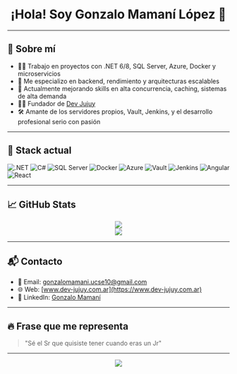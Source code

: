 <h1 align="center">¡Hola! Soy Gonzalo Mamaní López 👋</h1>

---

## 🚀 Sobre mí

- 👨‍💻 Trabajo en proyectos con .NET 6/8, SQL Server, Azure, Docker y microservicios
- 🧠 Me especializo en backend, rendimiento y arquitecturas escalables
- 🌱 Actualmente mejorando skills en alta concurrencia, caching, sistemas de alta demanda
- 🧑‍🏫 Fundador de [Dev Jujuy](https://www.dev-jujuy.com.ar)
- 🛠️ Amante de los servidores propios, Vault, Jenkins, y el desarrollo profesional serio con pasión

---

## 🧰 Stack actual

![.NET](https://img.shields.io/badge/.NET-512BD4?style=flat&logo=dotnet&logoColor=white)
![C#](https://img.shields.io/badge/C%23-239120?style=flat&logo=csharp&logoColor=white)
![SQL Server](https://img.shields.io/badge/SQL%20Server-CC2927?style=flat&logo=microsoftsqlserver&logoColor=white)
![Docker](https://img.shields.io/badge/Docker-2496ED?style=flat&logo=docker&logoColor=white)
![Azure](https://img.shields.io/badge/Azure-0078D4?style=flat&logo=microsoftazure&logoColor=white)
![Vault](https://img.shields.io/badge/Vault-000000?style=flat&logo=HashiCorp&logoColor=white)
![Jenkins](https://img.shields.io/badge/Jenkins-D24939?style=flat&logo=Jenkins&logoColor=white)
![Angular](https://img.shields.io/badge/Angular-DD0031?style=flat&logo=angular&logoColor=white)
![React](https://img.shields.io/badge/React-20232A?style=flat&logo=react&logoColor=61DAFB)

---

## 📈 GitHub Stats

<p align="center">
  <img src="https://github-readme-stats.vercel.app/api?username=MIKILO10&show_icons=true&theme=radical&count_private=true&hide=issues" />
  <br/>
  <img src="https://github-readme-stats.vercel.app/api/top-langs/?username=MIKILO10&layout=compact&theme=radical&langs_count=6" />
</p>

---

## 📬 Contacto

- 📧 Email: gonzalomamani.ucse10@gmail.com  
- 🌐 Web: [www.dev-jujuy.com.ar](https://www.dev-jujuy.com.ar)  
- 💼 LinkedIn: [Gonzalo Mamaní](https://www.linkedin.com/in/gjem10/)  
---

## 🔥 Frase que me representa

> "Sé el Sr que quisiste tener cuando eras un Jr"

---

<p align="center">
  <img src="https://capsule-render.vercel.app/api?type=waving&color=00FF66&height=100&section=footer"/>
</p>
